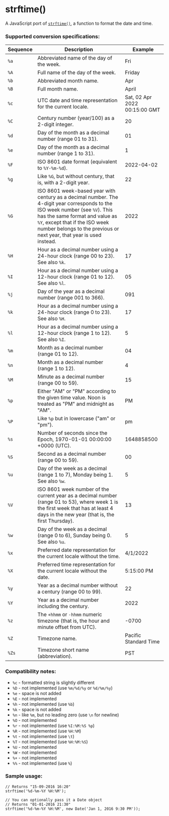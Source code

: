 # strftime()
A JavaScript port of [`strftime()`](http://man7.org/linux/man-pages/man3/strftime.3.html), a function to format the date and time.

### Supported conversion specifications:

| Sequence | Description | Example |
|----------|-------------|---------|
| `%a`  | Abbreviated name of the day of the week. | Fri |
| `%A`  | Full name of the day of the week. | Friday |
| `%b`  | Abbreviated month name. | Apr |
| `%B`  | Full month name. | April |
| `%c`  | UTC date and time representation for the current locale. | Sat, 02 Apr 2022 00:15:00 GMT |
| `%C`  | Century number (year/100) as a 2-digit integer. | 20 |
| `%d`  | Day of the month as a decimal number (range 01 to 31). | 01 |
| `%e`  | Day of the month as a decimal number (range 1 to 31). | 1 |
| `%F`  | ISO 8601 date format (equivalent to `%Y-%m-%d`). | 2022-04-02 |
| `%g`  | Like `%G`, but without century, that is, with a 2-digit year. | 22 |
| `%G`  | ISO 8601 week-based year with century as a decimal number. The 4-digit year corresponds to the ISO week number (see `%V`). This has the same format and value as `%Y`, except that if the ISO week number belongs to the previous or next year, that year is used instead. | 2022 |
| `%H`  | Hour as a decimal number using a 24-hour clock (range 00 to 23). See also `%k`. | 17 |
| `%I`  | Hour as a decimal number using a 12-hour clock (range 01 to 12). See also `%l`. | 05 |
| `%j`  | Day of the year as a decimal number (range 001 to 366). | 091 |
| `%k`  | Hour as a decimal number using a 24-hour clock (range 0 to 23). See also `%H`. | 17 |
| `%l`  | Hour as a decimal number using a 12-hour clock (range 1 to 12). See also `%I`. | 5 |
| `%m`  | Month as a decimal number (range 01 to 12). | 04 |
| `%n`  | Month as a decimal number (range 1 to 12). | 4 |
| `%M`  | Minute as a decimal number (range 00 to 59). | 15 |
| `%p`  | Either "AM" or "PM" according to the given time value. Noon is treated as "PM" and midnight as "AM". | PM |
| `%P`  | Like `%p` but in lowercase ("am" or "pm"). | pm |
| `%s`  | Number of seconds since the Epoch, 1970-01-01 00:00:00 +0000 (UTC). | 1648858500 |
| `%S`  | Second as a decimal number (range 00 to 59). | 00 |
| `%u`  | Day of the week as a decimal (range 1 to 7), Monday being 1. See also `%w`. | 5 |
| `%V`  | ISO 8601 week number of the current year as a decimal number (range 01 to 53), where week 1 is the first week that has at least 4 days in the new year (that is, the first Thursday). | 13 |
| `%w`  | Day of the week as a decimal (range 0 to 6), Sunday being 0. See also `%u`. | 5 |
| `%x`  | Preferred date representation for the current locale without the time. | 4/1/2022 |
| `%X`  | Preferred time representation for the current locale without the date. | 5:15:00 PM |
| `%y`  | Year as a decimal number without a century (range 00 to 99). | 22 |
| `%Y`  | Year as a decimal number including the century. | 2022 |
| `%z`  | The `+hhmm` or `-hhmm` numeric timezone (that is, the hour and minute offset from UTC). | -0700 |
| `%Z`  | Timezone name. | Pacific Standard Time |
| `%Zs` | Timezone short name (abbreviation). | PST |

### Compatibility notes:

* `%c` - formatted string is slightly different
* `%D` - not implemented (use `%m/%d/%y` or `%d/%m/%y`)
* `%e` - space is not added
* `%E` - not implemented
* `%h` - not implemented (use `%b`)
* `%k` - space is not added
* `%n` - like `%m`, but no leading zero (use `\n` for newline)
* `%O` - not implemented
* `%r` - not implemented (use `%I:%M:%S %p`)
* `%R` - not implemented (use `%H:%M`)
* `%t` - not implemented (use `\t`)
* `%T` - not implemented (use `%H:%M:%S`)
* `%U` - not implemented
* `%W` - not implemented
* `%+` - not implemented
* `%%` - not implemented (use `%`)

### Sample usage:

```
// Returns "15-09-2016 16:20"
strftime('%d-%m-%Y %H:%M');

// You can optionally pass it a Date object
// Returns "01-01-2016 21:30"
strftime('%d-%m-%Y %H:%M', new Date('Jan 1, 2016 9:30 PM'));
```
